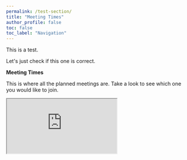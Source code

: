 ```yaml
---
permalink: /test-section/
title: "Meeting Times"
author_profile: false
toc: false
toc_label: "Navigation"
---
```


This is a test.

Let's just check if this one is correct.

**Meeting Times**

This is where all the planned meetings are. Take a look to see which one you would like to join.



<iframe src="https://docs.google.com/spreadsheets/d/e/2PACX-1vTyPt4Sf13BiaDTZ8EyH_r8upkxKP-j2czpGDo3U4aCUwJg4-YQUHzLfE4-qlYH6qwHxDNRq2LOqV8T/pubhtml?gid=0&amp;single=true&amp;widget=true&amp;headers=false";width="200";height="200"></iframe>